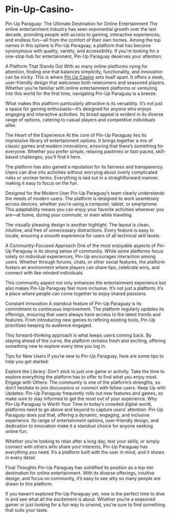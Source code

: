# Pin-Up-Casino-
Pin-Up Paraguay: The Ultimate Destination for Online Entertainment
The online entertainment industry has seen exponential growth over the last decade, providing people with access to gaming, interactive experiences, and endless fun—all from the comfort of their own homes. Among the top names in this sphere is Pin-Up Paraguay, a platform that has become synonymous with quality, variety, and accessibility. If you’re looking for a one-stop hub for entertainment, Pin-Up Paraguay deserves your attention.

A Platform That Stands Out
With so many online platforms vying for attention, finding one that balances simplicity, functionality, and innovation can be tricky. This is where <a href=https://pin-up-paraguay.com/>Pin Up Casino</a> sets itself apart. It offers a sleek, user-friendly design that welcomes both newcomers and seasoned players. Whether you’re familiar with online entertainment platforms or venturing into this world for the first time, navigating Pin-Up Paraguay is a breeze.

What makes this platform particularly attractive is its versatility. It’s not just a space for gaming enthusiasts—it’s designed for anyone who enjoys engaging and interactive activities. Its broad appeal is evident in its diverse range of options, catering to casual players and competitive individuals alike.

The Heart of the Experience
At the core of Pin-Up Paraguay lies its impressive library of entertainment options. It brings together a mix of classic games and modern innovations, ensuring that there’s something for everyone. Whether you prefer simple, relaxing pastimes or fast-paced, skill-based challenges, you’ll find it here.

The platform has also gained a reputation for its fairness and transparency. Users can dive into activities without worrying about overly complicated rules or unclear terms. Everything is laid out in a straightforward manner, making it easy to focus on the fun.

Designed for the Modern User
Pin-Up Paraguay’s team clearly understands the needs of modern users. The platform is designed to work seamlessly across devices, whether you’re using a computer, tablet, or smartphone. This adaptability means you can enjoy your favorite activities wherever you are—at home, during your commute, or even while traveling.

The visually pleasing design is another highlight. The layout is clean, intuitive, and free of unnecessary distractions. Every feature is easy to locate, ensuring a smooth experience for users of all technical skill levels.

A Community-Focused Approach
One of the most enjoyable aspects of Pin-Up Paraguay is its strong sense of community. While some platforms focus solely on individual experiences, Pin-Up encourages interaction among users. Whether through forums, chats, or other social features, the platform fosters an environment where players can share tips, celebrate wins, and connect with like-minded individuals.

This community aspect not only enhances the entertainment experience but also makes Pin-Up Paraguay feel more inclusive. It’s not just a platform; it’s a place where people can come together to enjoy shared passions.

Constant Innovation
A standout feature of Pin-Up Paraguay is its commitment to continuous improvement. The platform regularly updates its offerings, ensuring that users always have access to the latest trends and features. From introducing new games to refining existing tools, Pin-Up prioritizes keeping its audience engaged.

This forward-thinking approach is what keeps users coming back. By staying ahead of the curve, the platform remains fresh and exciting, offering something new to explore every time you log in.

Tips for New Users
If you’re new to Pin-Up Paraguay, here are some tips to help you get started:

Explore the Library: Don’t stick to just one game or activity. Take the time to explore everything the platform has to offer to find what you enjoy most.
Engage with Others: The community is one of the platform’s strengths, so don’t hesitate to join discussions or connect with fellow users.
Keep Up with Updates: Pin-Up Paraguay frequently rolls out new features and games, so make sure to stay informed to get the most out of your experience.
Why Pin-Up Paraguay Is Worth Your Time
In today’s crowded digital world, platforms need to go above and beyond to capture users’ attention. Pin-Up Paraguay does just that, offering a dynamic, engaging, and inclusive experience. Its range of entertainment options, user-friendly design, and dedication to innovation make it a standout choice for anyone seeking online fun.

Whether you’re looking to relax after a long day, test your skills, or simply connect with others who share your interests, Pin-Up Paraguay has everything you need. It’s a platform built with the user in mind, and it shows in every detail.

Final Thoughts
Pin-Up Paraguay has solidified its position as a top-tier destination for online entertainment. With its diverse offerings, intuitive design, and focus on community, it’s easy to see why so many people are drawn to this platform.

If you haven’t explored Pin-Up Paraguay yet, now is the perfect time to dive in and see what all the excitement is about. Whether you’re a seasoned gamer or just looking for a fun way to unwind, you’re sure to find something that suits your taste.
